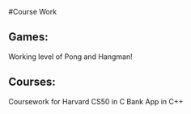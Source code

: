 #Course Work

## Games:
Working level of Pong and Hangman!

## Courses:
Coursework for Harvard CS50 in C
Bank App in C++
